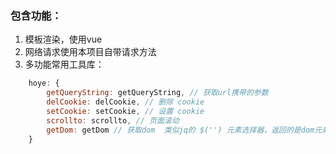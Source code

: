 ### 包含功能：
1. 模板渲染，使用vue
2. 网络请求使用本项目自带请求方法
3. 多功能常用工具库：
```javascript
    hoye: {
        getQueryString: getQueryString, // 获取url携带的参数
        delCookie: delCookie, // 删除 cookie
        setCookie: setCookie, // 设置 cookie
        scrollto: scrollto, // 页面滚动
        getDom: getDom // 获取dom  类似jq的 $('') 元素选择器，返回的是dom元素
    }
```
